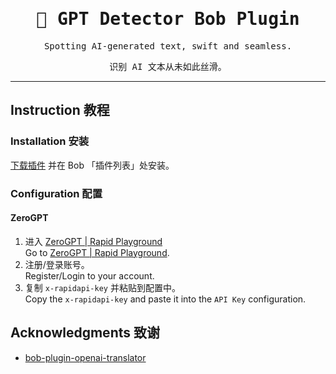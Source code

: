 <h1 align='center'>
<samp>🤖 GPT Detector Bob Plugin</samp><br>
</h1>
<p align='center'>
  <samp>Spotting AI-generated text, swift and seamless.</samp>
</p>
<p align='center'>
  <samp>识别 AI 文本从未如此丝滑。</samp>
</p>

---

## Instruction 教程

### Installation 安装

[下载插件](https://github.com/xiaotianxt/bob-plugin-gpt-detector/releases) 并在 Bob 「插件列表」处安装。

### Configuration 配置

#### ZeroGPT

1. 进入 [ZeroGPT | Rapid Playground](https://rapidapi.com/mediarayekme/api/zerogpt/playground)  
   Go to [ZeroGPT | Rapid Playground](https://rapidapi.com/mediarayekme/api/zerogpt/playground).  
2. 注册/登录账号。  
   Register/Login to your account.  
3. 复制 `x-rapidapi-key` 并粘贴到配置中。  
   Copy the `x-rapidapi-key` and paste it into the `API Key` configuration.

## Acknowledgments 致谢

- [bob-plugin-openai-translator](https://github.com/openai-translator/bob-plugin-openai-translator)  